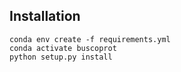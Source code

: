 Installation
------------
```
conda env create -f requirements.yml
conda activate buscoprot
python setup.py install
```
